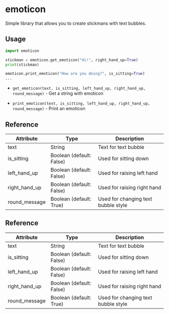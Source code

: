 # emoticon
Simple library that allows you to create stickmans with text bubbles.

## Usage
```py
import emoticon

stickman = emoticon.get_emoticon("Hi!", right_hand_up=True)
print(stickman)

emoticon.print_emoticon("How are you doing?", is_sitting=True)
...
```

- `get_emoticon(text, is_sitting, left_hand_up, right_hand_up, round_message)` - Get a string with emoticon

- `print_emoticon(text, is_sitting, left_hand_up, right_hand_up, round_message)` - Print an emoticon

## Reference
| Attribute | Type | Description |
|-----|-----|-----|
| text | String | Text for text bubble |
| is_sitting | Boolean (default: False) | Used for sitting down |
| left_hand_up | Boolean (default: False) | Used for raising left hand |
| right_hand_up | Boolean (default: False) | Used for raising right hand |
| round_message | Boolean (default: True) | Used for changing text bubble style |

## Reference
| Attribute | Type | Description |
|-----|-----|-----|
| text | String | Text for text bubble |
| is_sitting | Boolean (default: False) | Used for sitting down |
| left_hand_up | Boolean (default: False) | Used for raising left hand |
| right_hand_up | Boolean (default: False) | Used for raising right hand |
| round_message | Boolean (default: True) | Used for changing text bubble style |
